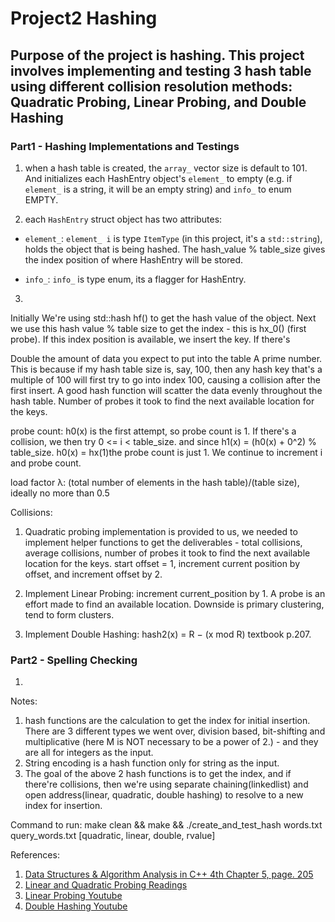# Project2 Hashing

## Purpose of the project is hashing. This project involves implementing and testing 3 hash table using different collision resolution methods: Quadratic Probing, Linear Probing, and Double Hashing

### Part1 - Hashing Implementations and Testings

1. when a hash table is created, the `array_` vector size is default to 101. And initializes each HashEntry object's `element_` to empty (e.g. if `element_` is a string, it will be an empty string) and `info_` to enum EMPTY.

2. each `HashEntry` struct object has two attributes:

- `element_`: `element_ i` is type `ItemType` (in this project, it's a `std::string`), holds the object that is being hashed. The hash_value % table_size gives the index position of where HashEntry will be stored.

- `info_`: `info_` is type enum, its a flagger for HashEntry.

3. 

Initially We're using std::hash<HashedObj> hf() to get the hash value of the object. Next we use this hash value % table size to get the index - this is hx_0() (first probe). If this index position is available, we insert the key. If there's

Double the amount of data you expect to put into the table
A prime number. This is because if my hash table size is, say, 100, then any hash key that's a multiple of 100 will first try to go into index 100, causing a collision after the first insert. A good hash function will scatter the data evenly throughout the hash table.
Number of probes it took to find the next available location for the keys.

probe count: h0(x) is the first attempt, so probe count is 1. If there's a collision, we then try 0 <= i < table_size. and since h1(x) = (h0(x) + 0^2) % table_size. h0(x) = hx(1)the probe count is just 1. We continue to increment i and probe count.

load factor λ: (total number of elements in the hash table)/(table size), ideally no more than 0.5

Collisions:

1. Quadratic probing implementation is provided to us, we needed to implement helper functions to get the deliverables - total collisions, average collisions, number of probes it took to find the next available location for the keys.
start offset = 1, increment current position by offset, and increment offset by 2. 

2. Implement Linear Probing: increment current_position by 1. A probe is an effort made to find an available location. Downside is primary clustering, tend to form clusters.


3. Implement Double Hashing: hash2(x) = R − (x mod R) textbook p.207.


### Part2 - Spelling Checking
1. 



Notes:
1. hash functions are the calculation to get the index for initial insertion. There are 3 different types we went over, division based, bit-shifting and multiplicative (here M is NOT necessary to be a power of 2.) - and they are all for integers as the input.
2. String encoding is a hash function only for string as the input.
3. The goal of the above 2 hash functions is to get the index, and if there're collisions, then we're using separate chaining(linkedlist) and open address(linear, quadratic, double hashing) to resolve to a new index for insertion.

Command to run:
make clean && make && ./create_and_test_hash words.txt query_words.txt [quadratic, linear, double, rvalue]

References:
1. [Data Structures & Algorithm Analysis in C++ 4th Chapter 5, page. 205](https://www.uoitc.edu.iq/images/documents/informatics-institute/Competitive_exam/DataStructures.pdf)
2. [Linear and Quadratic Probing Readings](https://www.andrew.cmu.edu/course/15-310/applications/ln/hashing-review.html#:~:text=Quadratic%20Probing%20is%20just%20like,it%20looks%20ahead%201%20position)
3. [Linear Probing Youtube](https://www.youtube.com/watch?v=zeMa9sg-VJM)
4. [Double Hashing Youtube](https://www.youtube.com/watch?v=AYcsTOeFVas&t=718s)

